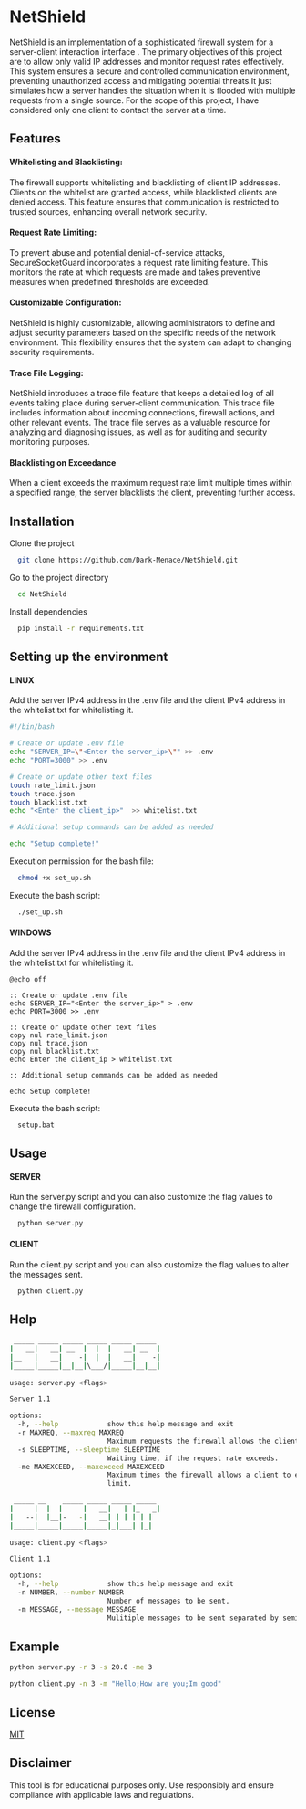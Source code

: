 
# NetShield

NetShield is an implementation of a sophisticated firewall system for a server-client interaction interface . The primary objectives of this project are to allow only valid IP addresses and monitor request rates effectively. This system ensures a secure and controlled communication environment, preventing unauthorized access and mitigating potential threats.It just simulates how a server handles the situation when it is flooded with multiple requests from a single source. For the scope of this project, I have considered only one client to contact the server at a time.  

## Features

#### Whitelisting and Blacklisting:

The firewall supports whitelisting and blacklisting of client IP addresses. Clients on the whitelist are granted access, while blacklisted clients are denied access. This feature ensures that communication is restricted to trusted sources, enhancing overall network security.

#### Request Rate Limiting:

To prevent abuse and potential denial-of-service attacks, SecureSocketGuard incorporates a request rate limiting feature. This monitors the rate at which requests are made and takes preventive measures when predefined thresholds are exceeded.

#### Customizable Configuration:

NetShield is highly customizable, allowing administrators to define and adjust security parameters based on the specific needs of the network environment. This flexibility ensures that the system can adapt to changing security requirements.

#### Trace File Logging:

NetShield introduces a trace file feature that keeps a detailed log of all events taking place during server-client communication. This trace file includes information about incoming connections, firewall actions, and other relevant events. The trace file serves as a valuable resource for analyzing and diagnosing issues, as well as for auditing and security monitoring purposes.

#### Blacklisting on Exceedance
When a client exceeds the maximum request rate limit multiple times within a specified range, the server blacklists the client, preventing further access.
## Installation

Clone the project

```bash
  git clone https://github.com/Dark-Menace/NetShield.git
```

Go to the project directory

```bash
  cd NetShield
```
Install dependencies

```bash
  pip install -r requirements.txt

```




## Setting up the environment

#### LINUX

Add the server IPv4 address in the .env file and the client IPv4 address in the whitelist.txt for whitelisting it.
```bash
#!/bin/bash

# Create or update .env file
echo "SERVER_IP=\"<Enter the server_ip>\"" >> .env
echo "PORT=3000" >> .env

# Create or update other text files
touch rate_limit.json
touch trace.json
touch blacklist.txt
echo "<Enter the client_ip>"  >> whitelist.txt

# Additional setup commands can be added as needed

echo "Setup complete!"
```

Execution permission for the bash file:
```bash
  chmod +x set_up.sh
```
Execute the bash script:
```bash
  ./set_up.sh
```

#### WINDOWS

Add the server IPv4 address in the .env file and the client IPv4 address in the whitelist.txt for whitelisting it.
```batch
@echo off

:: Create or update .env file
echo SERVER_IP="<Enter the server_ip>" > .env
echo PORT=3000 >> .env

:: Create or update other text files
copy nul rate_limit.json
copy nul trace.json
copy nul blacklist.txt
echo Enter the client_ip > whitelist.txt

:: Additional setup commands can be added as needed

echo Setup complete!

```

Execute the bash script:
```bash
  setup.bat
```
## Usage

#### SERVER 

Run the server.py script and you can also customize the flag values to change the firewall configuration.

```bash
  python server.py
```

#### CLIENT

Run the client.py script and you can also customize the flag values to alter the messages sent.

```bash
  python client.py
```
## Help
```bash
 _____ _____ _____ _____ _____ _____ 
|   __|   __| __  |  |  |   __| __  |
|__   |   __|    -|  |  |   __|    -|
|_____|_____|__|__|\___/|_____|__|__|
                                     
usage: server.py <flags>

Server 1.1

options:
  -h, --help            show this help message and exit
  -r MAXREQ, --maxreq MAXREQ
                        Maximum requests the firewall allows the client to send at a time.
  -s SLEEPTIME, --sleeptime SLEEPTIME
                        Waiting time, if the request rate exceeds.
  -me MAXEXCEED, --maxexceed MAXEXCEED
                        Maximum times the firewall allows a client to exceed the request rate
                        limit.
```
```bash
 _____ __    _____ _____ _____ _____ 
|     |  |  |     |   __|   | |_   _|
|   --|  |__|-   -|   __| | | | | |  
|_____|_____|_____|_____|_|___| |_|  
                                     
usage: client.py <flags>

Client 1.1

options:
  -h, --help            show this help message and exit
  -n NUMBER, --number NUMBER
                        Number of messages to be sent.
  -m MESSAGE, --message MESSAGE
                        Mulitiple messages to be sent separated by semicolon
```
## Example
```bash
python server.py -r 3 -s 20.0 -me 3
```
```bash
python client.py -n 3 -m "Hello;How are you;Im good"
```

## License

[MIT](https://choosealicense.com/licenses/mit/)


## Disclaimer

This tool is for educational purposes only. Use responsibly and ensure compliance with applicable laws and regulations.
